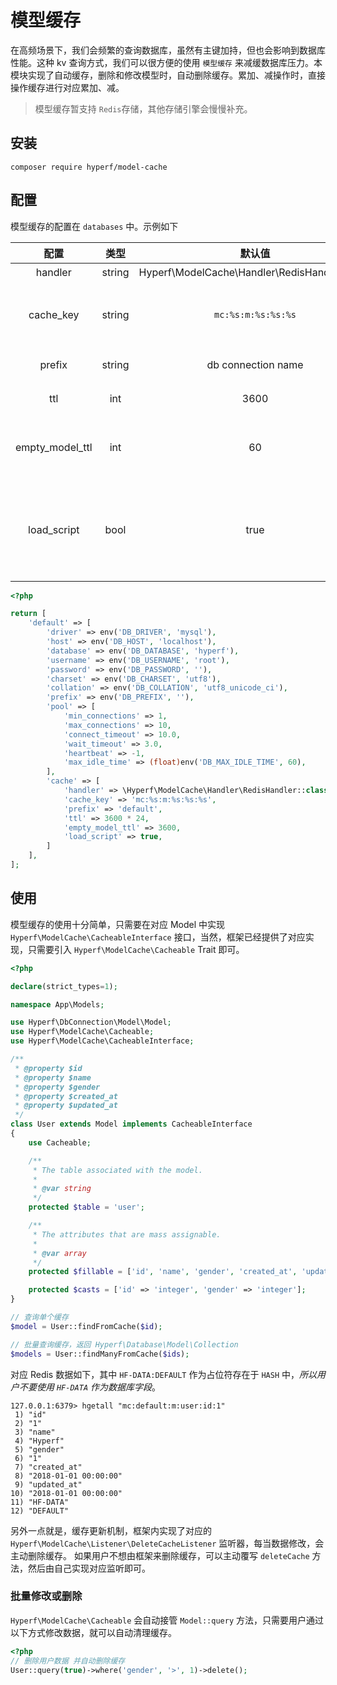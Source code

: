 # 模型缓存

在高频场景下，我们会频繁的查询数据库，虽然有主键加持，但也会影响到数据库性能。这种 kv 查询方式，我们可以很方便的使用 `模型缓存` 来减缓数据库压力。本模块实现了自动缓存，删除和修改模型时，自动删除缓存。累加、减操作时，直接操作缓存进行对应累加、减。

> 模型缓存暂支持 `Redis`存储，其他存储引擎会慢慢补充。

## 安装

```
composer require hyperf/model-cache
```

## 配置

模型缓存的配置在 `databases` 中。示例如下

|      配置       |  类型  |                    默认值                     |                  备注                   |
|:---------------:|:------:|:---------------------------------------------:|:---------------------------------------:|
|     handler     | string | Hyperf\ModelCache\Handler\RedisHandler::class |                   无                    |
|    cache_key    | string |              `mc:%s:m:%s:%s:%s`               |  `mc:缓存前缀:m:表名:主键 KEY:主键值`   |
|     prefix      | string |              db connection name               |                缓存前缀                 |
|       ttl       |  int   |                     3600                      |                超时时间                 |
| empty_model_ttl |  int   |                      60                       |        查询不到数据时的超时时间         |
|   load_script   |  bool  |                     true                      | Redis 引擎下 是否使用 evalSha 代替 eval |

```php
<?php

return [
    'default' => [
        'driver' => env('DB_DRIVER', 'mysql'),
        'host' => env('DB_HOST', 'localhost'),
        'database' => env('DB_DATABASE', 'hyperf'),
        'username' => env('DB_USERNAME', 'root'),
        'password' => env('DB_PASSWORD', ''),
        'charset' => env('DB_CHARSET', 'utf8'),
        'collation' => env('DB_COLLATION', 'utf8_unicode_ci'),
        'prefix' => env('DB_PREFIX', ''),
        'pool' => [
            'min_connections' => 1,
            'max_connections' => 10,
            'connect_timeout' => 10.0,
            'wait_timeout' => 3.0,
            'heartbeat' => -1,
            'max_idle_time' => (float)env('DB_MAX_IDLE_TIME', 60),
        ],
        'cache' => [
            'handler' => \Hyperf\ModelCache\Handler\RedisHandler::class,
            'cache_key' => 'mc:%s:m:%s:%s:%s',
            'prefix' => 'default',
            'ttl' => 3600 * 24,
            'empty_model_ttl' => 3600,
            'load_script' => true,
        ]
    ],
];
```

## 使用

模型缓存的使用十分简单，只需要在对应 Model 中实现 `Hyperf\ModelCache\CacheableInterface` 接口，当然，框架已经提供了对应实现，只需要引入 `Hyperf\ModelCache\Cacheable` Trait 即可。

```php
<?php

declare(strict_types=1);

namespace App\Models;

use Hyperf\DbConnection\Model\Model;
use Hyperf\ModelCache\Cacheable;
use Hyperf\ModelCache\CacheableInterface;

/**
 * @property $id
 * @property $name
 * @property $gender
 * @property $created_at
 * @property $updated_at
 */
class User extends Model implements CacheableInterface
{
    use Cacheable;

    /**
     * The table associated with the model.
     *
     * @var string
     */
    protected $table = 'user';

    /**
     * The attributes that are mass assignable.
     *
     * @var array
     */
    protected $fillable = ['id', 'name', 'gender', 'created_at', 'updated_at'];

    protected $casts = ['id' => 'integer', 'gender' => 'integer'];
}

// 查询单个缓存
$model = User::findFromCache($id);

// 批量查询缓存，返回 Hyperf\Database\Model\Collection
$models = User::findManyFromCache($ids);

```

对应 Redis 数据如下，其中 `HF-DATA:DEFAULT` 作为占位符存在于 `HASH` 中，*所以用户不要使用 `HF-DATA` 作为数据库字段*。
```
127.0.0.1:6379> hgetall "mc:default:m:user:id:1"
 1) "id"
 2) "1"
 3) "name"
 4) "Hyperf"
 5) "gender"
 6) "1"
 7) "created_at"
 8) "2018-01-01 00:00:00"
 9) "updated_at"
10) "2018-01-01 00:00:00"
11) "HF-DATA"
12) "DEFAULT"
```

另外一点就是，缓存更新机制，框架内实现了对应的 `Hyperf\ModelCache\Listener\DeleteCacheListener` 监听器，每当数据修改，会主动删除缓存。
如果用户不想由框架来删除缓存，可以主动覆写 `deleteCache` 方法，然后由自己实现对应监听即可。

### 批量修改或删除

`Hyperf\ModelCache\Cacheable` 会自动接管 `Model::query` 方法，只需要用户通过以下方式修改数据，就可以自动清理缓存。

```php
<?php
// 删除用户数据 并自动删除缓存
User::query(true)->where('gender', '>', 1)->delete();
```
